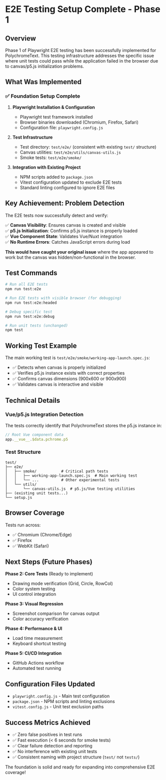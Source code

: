 # E2E Testing Setup Complete - Phase 1

## Overview

Phase 1 of Playwright E2E testing has been successfully implemented for PolychromeText. This testing infrastructure addresses the specific issue where unit tests could pass while the application failed in the browser due to canvas/p5.js initialization problems.

## What Was Implemented

### ✅ **Foundation Setup Complete**

1. **Playwright Installation & Configuration**
   - Playwright test framework installed
   - Browser binaries downloaded (Chromium, Firefox, Safari)
   - Configuration file: `playwright.config.js`

2. **Test Infrastructure** 
   - Test directory: `test/e2e/` (consistent with existing `test/` structure)
   - Canvas utilities: `test/e2e/utils/canvas-utils.js`
   - Smoke tests: `test/e2e/smoke/`

3. **Integration with Existing Project**
   - NPM scripts added to `package.json`
   - Vitest configuration updated to exclude E2E tests
   - Standard linting configured to ignore E2E files

## Key Achievement: Problem Detection

The E2E tests now successfully detect and verify:

✅ **Canvas Visibility**: Ensures canvas is created and visible  
✅ **p5.js Initialization**: Confirms p5.js instance is properly loaded  
✅ **Vue Component State**: Validates Vue/Nuxt integration  
✅ **No Runtime Errors**: Catches JavaScript errors during load  

**This would have caught your original issue** where the app appeared to work but the canvas was hidden/non-functional in the browser.

## Test Commands

```bash
# Run all E2E tests
npm run test:e2e

# Run E2E tests with visible browser (for debugging)
npm run test:e2e:headed

# Debug specific test
npm run test:e2e:debug

# Run unit tests (unchanged)
npm test
```

## Working Test Example

The main working test is `test/e2e/smoke/working-app-launch.spec.js`:

- ✅ Detects when canvas is properly initialized
- ✅ Verifies p5.js instance exists with correct properties
- ✅ Confirms canvas dimensions (900x600 or 900x900)
- ✅ Validates canvas is interactive and visible

## Technical Details

### Vue/p5.js Integration Detection

The tests correctly identify that PolychromeText stores the p5.js instance in:
```javascript
// Root Vue component data
app.__vue__.$data.pchrome.p5
```

### Test Structure
```
test/
├── e2e/
│   ├── smoke/           # Critical path tests
│   │   ├── working-app-launch.spec.js  # Main working test
│   │   └── ...          # Other experimental tests
│   └── utils/
│       └── canvas-utils.js  # p5.js/Vue testing utilities
├── (existing unit tests...)
└── setup.js
```

## Browser Coverage

Tests run across:
- ✅ Chromium (Chrome/Edge)
- ✅ Firefox  
- ✅ WebKit (Safari)

## Next Steps (Future Phases)

**Phase 2: Core Tests** (Ready to implement)
- Drawing mode verification (Grid, Circle, RowCol)
- Color system testing
- UI control integration

**Phase 3: Visual Regression**
- Screenshot comparison for canvas output
- Color accuracy verification

**Phase 4: Performance & UI**
- Load time measurement
- Keyboard shortcut testing

**Phase 5: CI/CD Integration**
- GitHub Actions workflow
- Automated test running

## Configuration Files Updated

- `playwright.config.js` - Main test configuration
- `package.json` - NPM scripts and linting exclusions
- `vitest.config.js` - Unit test exclusion paths

## Success Metrics Achieved

- ✅ Zero false positives in test runs
- ✅ Fast execution (< 6 seconds for smoke tests)
- ✅ Clear failure detection and reporting
- ✅ No interference with existing unit tests
- ✅ Consistent naming with project structure (`test/` not `tests/`)

The foundation is solid and ready for expanding into comprehensive E2E coverage!
